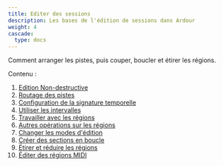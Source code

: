 ```yaml
---
title: Editer des sessions
description: Les bases de l'édition de sessions dans Ardour
weight: 4
cascade:
  type: docs
---
```


Comment arranger les pistes, puis couper, boucler et étirer les régions.

Contenu :

1. [Edition Non-destructive](non-destructive-editing/)
2. [Routage des pistes](arranging-tracks/)
3. [Configuration de la signature temporelle](setting-up-time-signature/)
4. [Utiliser les intervalles](using-ranges/)
5. [Travailler avec les régions](working-with-regions/)
6. [Autres opérations sur les régions](further-region-operations/)
7. [Changer les modes d'édition](changing-edit-modes/)
8. [Créer des sections en boucle](creating-looped-sections/)
9. [Étirer et réduire les régions](stretching-shrinking-regions/)
10. [Éditer des régions MIDI](editing-midi-regions/)